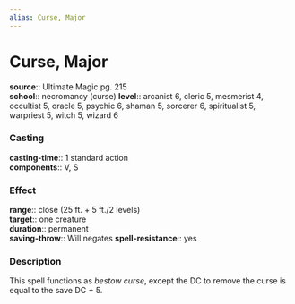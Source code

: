 ```yaml
---
alias: Curse, Major
---
```


# Curse, Major 

**source**:: Ultimate Magic pg. 215  
**school**:: necromancy (curse)
**level**:: arcanist 6, cleric 5, mesmerist 4, occultist 5, oracle 5, psychic 6, shaman 5, sorcerer 6, spiritualist 5, warpriest 5, witch 5, wizard 6

### Casting 

**casting-time**:: 1 standard action  
**components**:: V, S

### Effect 

**range**:: close (25 ft. + 5 ft./2 levels)  
**target**:: one creature  
**duration**:: permanent  
**saving-throw**:: Will negates
**spell-resistance**:: yes

### Description 

This spell functions as *bestow curse*, except the DC to remove the curse is equal to the save DC + 5.
